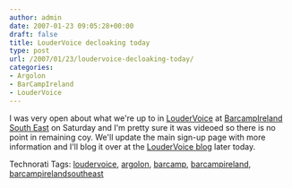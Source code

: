 ```yaml
---
author: admin
date: 2007-01-23 09:05:28+00:00
draft: false
title: LouderVoice decloaking today
type: post
url: /2007/01/23/loudervoice-decloaking-today/
categories:
- Argolon
- BarCampIreland
- LouderVoice
---
```


I was very open about what we're up to in [LouderVoice](http://www.loudervoice.com/) at [BarcampIreland South East](http://barcamp.org/Barcamp%20Ireland%20-%20SouthEast) on Saturday and I'm pretty sure it was videoed so there is no point in remaining coy. We'll update the main sign-up page with more information and I'll blog it over at the [LouderVoice blog](http://blog.loudervoice.com/) later today.
 
Technorati Tags: [loudervoice](http://www.technorati.com/tags/loudervoice), [argolon](http://www.technorati.com/tags/argolon), [barcamp](http://www.technorati.com/tags/barcamp), [barcampireland](http://www.technorati.com/tags/barcampireland), [barcampirelandsoutheast](http://www.technorati.com/tags/barcampirelandsoutheast)
